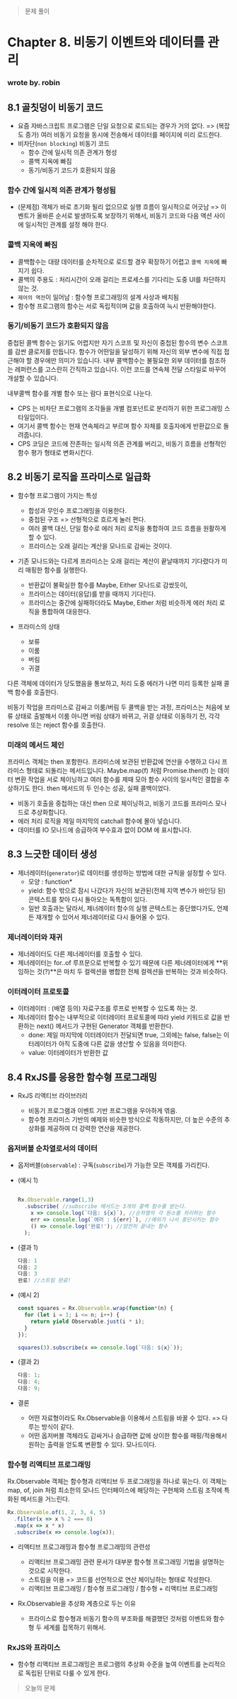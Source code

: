 > 문제 풀이

# Chapter 8. 비동기 이벤트와 데이터를 관리

### wrote by. robin

## 8.1 골칫덩이 비동기 코드

- 요즘 자바스크립트 프로그램은 단일 요청으로 로드되는 경우가 거의 없다. => (복잡도 증가) 여러 비동기 요청을 동시에 전송해서 데이터를 페이지에 미리 로드한다.
- 비차단(`non blocking`) 비동기 코드
  - 함수 간에 일시적 의존 관계가 형성
  - 콜백 지옥에 빠짐
  - 동기/비동기 코드가 호환되지 않음

### 함수 간에 일시적 의존 관계가 형성됨

- (문제점) 객체가 바로 초기화 될리 없으므로 실행 흐름이 일시적으로 어긋남 => 이벤트가 올바른 순서로 발생하도록 보장하기 위해서, 비동기 코드와 다음 액션 사이에 일시적인 관계를 설정 해야 한다.

### 콜백 지옥에 빠짐

- 콜백함수는 대량 데이터를 순차적으로 로드할 경우 확장하기 어렵고 `콜백 지옥`에 빠지기 쉽다.
- 콜백의 주용도 : 처리시간이 오래 걸리는 프로세스를 기다리는 도중 UI를 차단하지 않는 것.
- `제어의 역전`이 일어남 : 함수형 프로그래밍의 설계 사상과 배치됨
- 함수형 프로그램의 함수는 서로 독립적이며 값을 호출하여 늑시 반환해야한다.

### 동기/비동기 코드가 호환되지 않음

중첩된 콜백 함수는 읽기도 어렵지만 자기 스코프 및 자신이 중첩된 함수의 변수 스코프를 감싼 클로저를 만듭니다.
함수가 어떤일을 달성하기 위해 자신의 외부 변수에 직접 접근해야 할 경우에만 의미가 있습니다.
내부 콜백함수는 불필요한 외부 데이터를 참조하는 레퍼런스를 고스란히 간직하고 있습니다. 이런 코드를 연속체 전달 스타일로 바꾸어 개설할 수 있습니다.

내부콜백 함수를 개별 함수 또는 람다 표현식으로 나눈다.

- CPS 는 비차단 프로그램의 조각들을 개별 컴포넌트로 분리하기 위한 프로그래밍 스타일입이다.
- 여기서 콜백 함수는 현재 연속체라고 부르며 함수 자체를 호출자에게 반환값으로 돌려줍니다.
- CPS 코딩은 코드에 잔존하는 일시적 의존 관계를 버리고, 비동기 흐름을 선형적인 함수 평가 형태로 변화시킨다.

## 8.2 비동기 로직을 프라미스로 일급화

- 함수형 프로그램이 가지는 특성

  - 합성과 무인수 프로그래밍을 이용한다.
  - 중첩된 구조 => 선형적으로 흐르게 눌러 편다.
  - 여러 콜백 대신, 단일 함수로 에러 처리 로직을 통합하여 코드 흐름을 원활하게 할 수 있다.
  - 프라미스는 오래 걸리는 계산을 모나드로 감싸는 것이다.

- 기존 모나드와는 다르게 프라미스는 오래 걸리는 계산이 끝날때까지 기다렸다가 미리 매핑한 함수를 실행한다.

  - 반환값이 불확실한 함수를 Maybe, Either 모나드로 감쌌듯이,
  - 프라미스는 데이터(응답)를 받을 때까지 기다린다.
  - 프라미스는 중간에 실패하더라도 Maybe, Either 처럼 비슷하게 에러 처리 로직을 통합하여 대응한다.

- 프라미스의 상태
  - 보류
  - 이룸
  - 버림
  - 귀결

다른 객체에 데이터가 당도했음을 통보하고, 처리 도중 에러가 나면
미리 등록한 실패 콜백 함수를 호출한다.

비동기 작업을 프라미스로 감싸고 이룸/버림 두 콜백을 받는 과정, 프라미스는 처음에 보류 상태로 출발해서 이룸 아니면 버림 상태가 바뀌고, 귀결 상태로 이동하기 전, 각각
resolve 또는 reject 함수를 호출한다.

### 미래의 메서드 체인

프라미스 객체는 then 포함한다. 프라미스에 보관된 반환값에 연산을 수행하고 다시 프라미스 형태로 되돌리는 메서드입니다.
Maybe.map(f) 처럼 Promise.then(f) 는 데이터 변환 작업을 서로 체이닝하고 여러 함수를 제때 모아 함수 사이의 일시적인 결합을 추상하기도 한다.
then 메서드의 두 인수는 성공, 실패 콜백이었다.

- 비동기 호출을 중첩하는 대신 then 으로 체이닝하고, 비동기 코드를 프라미스 모나드로 추상화합니다.
- 에러 처리 로직을 제일 마지막의 catchall 함수에 몰아 넣습니다.
- 데이터를 IO 모나드에 승급하여 부수효과 없이 DOM 에 표시합니다.

## 8.3 느긋한 데이터 생성

- 제너레이터(`generator`)로 데이터를 생성하는 방법에 대한 규칙을 설정할 수 있다.
  - 모양 : function\*
  - yield: 함수 밖으로 잠시 나갔다가 자신의 보관된(전체 지역 변수가 바인딩 된) 콘텍스트를 찾아 다시 돌아오는 독특함이 있다.
  - 일반 호출과는 달라서, 제너레이터 함수의 실행 콘텍스트는 중단했다가도, 언제든 재개할 수 있어서 제너레이터로 다시 들어올 수 있다.

### 제너레이터와 재귀

- 제너레이터도 다른 제너레이터를 호출할 수 있다.
- 제너레이터는 for..of 루프문으로 반복할 수 있기 때문에 다른 제너레이터에게 **위임하는 것(?)**은 마치 두 컬렉션을 병합한 전체 컬렉션을 반복하는 것과 비슷하다.

### 이터레이터 프로토콜

- 이터레이터 : (배열 등의) 자료구조를 루프로 반복할 수 있도록 하는 것.
- 제너레이터 함수는 내부적으로 이터레이터 프로토콜에 따라 yield 키워드로 값을 반환하는 next() 메서드가 구현된 Generator 객체를 반환한다.
  - done: 제일 마지막에 이터레이터가 전달되면 true, 그외에는 false, false는 이터레이터가 아직 도중에 다른 값을 생산할 수 있음을 의미한다.
  - value: 이터레이터가 반환한 값

## 8.4 RxJS를 응용한 함수형 프로그래밍

- RxJS 리액티브 라이브러리

  - 비동기 프로그램과 이벤트 기반 프로그램을 우아하게 엮음.
  - 함수형 프라미스 기반의 예제와 비슷한 방식으로 작동하지만, 더 높은 수준의 추상화를 제공하여 더 강력한 연산을 제공한다.

### 옵저버블 순차열로서의 데이터

- 옵저버블(`observable`) : 구독(`subscribe`)가 가능한 모든 객체를 가리킨다.
- (예시 1)

  ```javascript

  Rx.Observable.range(1,3)
    .subscribe( //subscribe 메서드는 3개의 콜백 함수를 받는다.
      x => console.log(`다음: ${x}`), //순차열의 각 원소를 처리하는 함수
      err => console.log(`에러 : ${err}`), //예외가 나서 중단시키는 함수
      () => console.log('완료!'); //얌전히 끝내는 함수
    );
  ```

- (결과 1)

  ```javascript
  다음: 1
  다음: 2
  다음: 3
  완료! //스트림 완료!
  ```

- (예시 2)

  ```javascript
  const squares = Rx.Observable.wrap(function*(n) {
    for (let i = 1; i <= n; i++) {
      return yield Observable.just(i * i);
    }
  });

  squares(3).subscribe(x => console.log(`다음: ${x}`));
  ```

- (결과 2)

  ```javascript
  다음: 1;
  다음: 4;
  다음: 9;
  ```

- 결론
  - 어떤 자료형이라도 Rx.Observable을 이용해서 스트림을 바꿀 수 있다. => 다루는 방식이 같다.
  - 어떤 옵저버블 객체라도 감싸거나 승급하면 값에 상이한 함수를 매핑/적용해서 원하는 출력을 얻도록 변환할 수 있다. 모나드이다.

### 함수형 리액티브 프로그래밍

Rx.Observable 객체는 함수형과 리액티브 두 프로그래밍을 하나로 묶는다.
이 객체는 map, of, join 처럼 최소한의 모나드 인터페이스에 해당하는 구현체와 스트림 조작에 특화된 메서드을 거느린다.

```js
Rx.Observable.of(1, 2, 3, 4, 5)
  .filter(x => x % 2 === 0)
  .map(x => x * x)
  .subscribe(x => console.log(x));
```

- 리액티브 프로그래밍과 함수형 프로그래밍의 관련성

  - 리액티브 프로그래밍 관련 문서가 대부분 함수형 프로그래밍 기법을 설명하는 것으로 시작한다.
  - 스트림을 이용 => 코드를 선언적으로 연산 체이닝하는 형태로 작성한다.
  - 리액티브 프로그래밍 / 함수형 프로그래밍 / 함수형 + 리액티브 프로그래밍

- Rx.Observable을 추상화 계층으로 두는 이유
  - 프라미스로 함수형과 비동기 함수의 부조화를 해결했던 것처럼 이벤트와 함수형 두 세계를 접목하기 위해서.

### RxJS와 프라미스

- 함수형 리액티브 프로그래밍은 프로그램의 추상화 수준을 높여 이벤트를 논리적으로 독립된 단위로 다룰 수 있게 한다.

> 오늘의 문제
